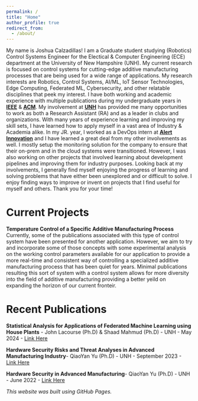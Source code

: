 ```yaml
---
permalink: /
title: "Home"
author_profile: true
redirect_from: 
  - /about/
---
```


My name is Joshua Calzadillas! I am a Graduate student studying (Robotics) Control Systems Engineer for the Electical & Computer Engineering (ECE) department at the University of New Hampshire (UNH). My current research is focused on control systems for cutting-edge additive manufacturing processes that are being used for a wide range of applications. My research interests are Robotics, Control Systems, AI/ML, IoT Sensor Technologies, Edge Computing, Federated ML, Cybersecurity, and other relatable disciplines that peek my interest. I have both working and academic experience with multiple publications during my undergraduate years in **[IEEE](https://www.ieee.org/)** & **[ACM](https://www.acm.org/)**. My involvement at **[UNH](https://unh.edu/)** has provided me many opportunities to work as both a Research Assistant (RA) and as a leader in clubs and organizations. With many years of experience learning and improving my skill sets, I have learned how to apply myself in a vast area of Industry & Academia alike. In my JR. year, I worked as a DevOps intern at **[Alert Innovation](https://www.walmartasr.com/)** and I have learned a great deal from my other involvements as well. I mostly setup the monitoring solution for the company to ensure that their on-prem and in the cloud systems were transitioned. However, I was also working on other projects that involved learning about development pipelines and improving them for industry purposes. Looking back at my involvements, I generally find myself enjoying the progress of learning and solving problems that have either been unexplored and or difficult to solve. I enjoy finding ways to improve or invent on projects that I find useful for myself and others. Thank you for your time!

Current Projects
======
**Temperature Control of a Specific Additive Manufacturing Process**
Currently, some of the publications associated with this type of control system have been presented for another application. However, we aim to try and incorporate some of those concepts with some experimental analysis on the working control parameters available for our application to provide a more real-time and consistent way of controlling a specialized additive manufacturing process that has been quiet for years. Minimal publications resulting this sort of system with a control system allows for more diversity into the field of additive manufacturing providing a better yeild on expanding the horizon of our current fronteir. 

Recent Publications
======
**Statistical Analysis for Applications of Federated Machine Learning using House Plants** - John Lacourse (Ph.D) & Shaad Mahmud (Ph.D) - UNH -  May 2024 - [Link Here](https://media-gallery.unh.edu/media_submission/1527/?added__year=2024&conference=2&event=4&department=43)

**Hardware Security Risks and Threat Analyses in Advanced Manufacturing Industry**- QiaoYan Yu (Ph.D) - UNH - September 2023 - [Link Here](https://doi.org/10.1145/3603502)

**Hardware Security in Advanced Manufacturing**- QiaoYan Yu (Ph.D) - UNH - June 2022 - [Link Here](https://dl.acm.org/doi/10.1145/3526241.3530829)

*This website was built using GitHub Pages.*
